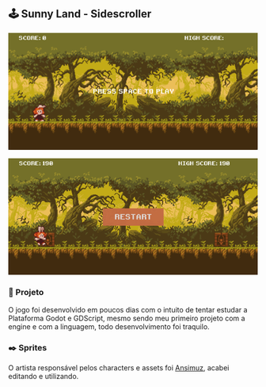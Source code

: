 ## 🕹️ Sunny Land - Sidescroller

![Tela Principal](https://github.com/nfoj/sunny-land/blob/main/images/SunnyLand%20-%20Tela%20Principal.png)

![Restart](https://github.com/nfoj/sunny-land/blob/main/images/SunnyLand%20-%20Restart.png)

### 💾 Projeto
O jogo foi desenvolvido em poucos dias com o intuito de tentar estudar a Plataforma Godot e GDScript, mesmo sendo meu primeiro projeto com a engine e com a linguagem, todo desenvolvimento foi traquilo.

### ✒️ Sprites

O artista responsável pelos characters e assets foi [Ansimuz](https://ansimuz.itch.io/), acabei editando e utilizando. 
